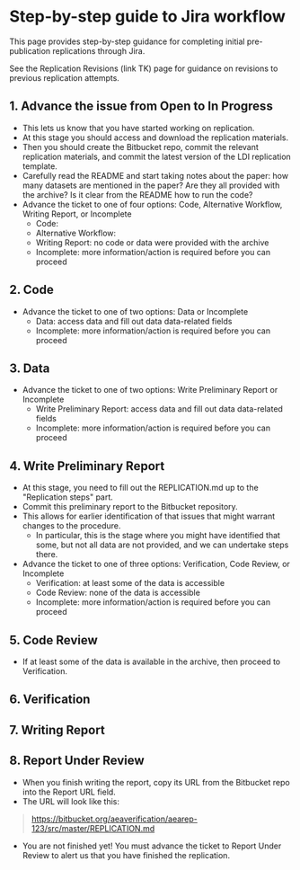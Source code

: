 # Step-by-step guide to Jira workflow
This page provides step-by-step guidance for completing initial pre-publication replications through Jira.

See the Replication Revisions (link TK) page for guidance on revisions to previous replication attempts.

## 1. Advance the issue from Open to In Progress
- This lets us know that you have started working on replication.
- At this stage you should access and download the replication materials.
- Then you should create the Bitbucket repo, commit the relevant replication materials, and commit the latest version of the LDI replication template.
- Carefully read the README and start taking notes about the paper: how many datasets are mentioned in the paper? Are they all provided with the archive? Is it clear from the README how to run the code?
- Advance the ticket to one of four options: Code, Alternative Workflow, Writing Report, or Incomplete
  - Code: 
  - Alternative Workflow:
  - Writing Report: no code or data were provided with the archive
  - Incomplete: more information/action is required before you can proceed

## 2. Code
- Advance the ticket to one of two options: Data or Incomplete
  - Data: access data and fill out data data-related fields
  - Incomplete: more information/action is required before you can proceed

## 3. Data
- Advance the ticket to one of two options: Write Preliminary Report or Incomplete
  - Write Preliminary Report: access data and fill out data data-related fields
  - Incomplete: more information/action is required before you can proceed


## 4. Write Preliminary Report
- At this stage, you need to fill out the REPLICATION.md up to the "Replication steps" part. 
- Commit this preliminary report to the Bitbucket repository.
- This allows for earlier identification of that issues that might warrant changes to the procedure. 
  - In particular, this is the stage where you might have identified that some, but not all data are not provided, and we can undertake steps there.
- Advance the ticket to one of three options: Verification, Code Review, or Incomplete
  - Verification: at least some of the data is accessible
  - Code Review: none of the data is accessible
  - Incomplete: more information/action is required before you can proceed

## 5. Code Review
- If at least some of the data is available in the archive, then proceed to Verification.

## 6. Verification


## 7. Writing Report


## 8. Report Under Review
- When you finish writing the report, copy its URL from the Bitbucket repo into the Report URL field.
- The URL will look like this:
> https://bitbucket.org/aeaverification/aearep-123/src/master/REPLICATION.md
- You are not finished yet! You must advance the ticket to Report Under Review to alert us that you have finished the replication.

